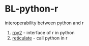 # BL-python-r

interoperability between python and r 

1. [rpy2](https://rpy2.github.io/doc/v3.3.x/html/index.html) - interface of r in python
2. [reticulate](https://github.com/rstudio/reticulate) - call python in r

